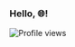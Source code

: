 <h3>
  <p>Hello, 🌐!</p>
</h3>

![Profile views](https://komarev.com/ghpvc/?username=garbalau-github&color=red)
